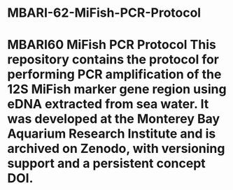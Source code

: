 # MBARI-62-MiFish-PCR-Protocol
# MBARI60 MiFish PCR Protocol  This repository contains the protocol for performing PCR amplification of the 12S MiFish marker gene region using eDNA extracted from sea water. It was developed at the Monterey Bay Aquarium Research Institute and is archived on Zenodo, with versioning support and a persistent concept DOI.
